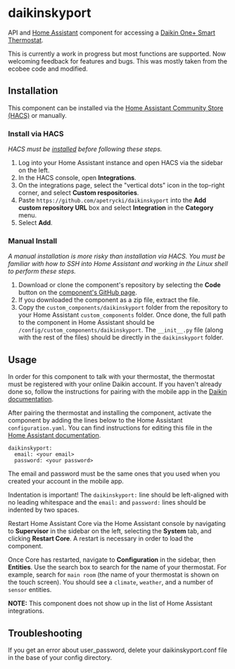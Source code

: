 # daikinskyport
API and [Home Assistant](https://www.home-assistant.io/) component for accessing a [Daikin One+ Smart Thermostat](https://daikinone.com/).

This is currently a work in progress but most functions are supported.  Now welcoming feedback for features and bugs.  This was mostly taken from the ecobee code and modified.

## Installation

This component can be installed via the [Home Assistant Community Store (HACS)](https://hacs.xyz/) or manually.

### Install via HACS

_HACS must be [installed](https://hacs.xyz/docs/installation/prerequisites) before following these steps._

1. Log into your Home Assistant instance and open HACS via the sidebar on the left.
2. In the HACS console, open **Integrations**.
3. On the integrations page, select the "vertical dots" icon in the top-right corner, and select **Custom respositories**.
4. Paste `https://github.com/apetrycki/daikinskyport` into the **Add custom repository URL** box and select **Integration** in the **Category** menu.
5. Select **Add**.

### Manual Install

_A manual installation is more risky than installation via HACS. You must be familiar with how to SSH into Home Assistant and working in the Linux shell to perform these steps._

1. Download or clone the component's repository by selecting the **Code** button on the [component's GitHub page](https://github.com/apetrycki/daikinskyport).
2. If you downloaded the component as a zip file, extract the file.
3. Copy the `custom_components/daikinskyport` folder from the repository to your Home Assistant `custom_components` folder. Once done, the full path to the component in Home Assistant should be `/config/custom_components/daikinskyport`. The `__init__.py` file (along with the rest of the files) should be directly in the `daikinskyport` folder.

## Usage

In order for this component to talk with your thermostat, the thermostat must be registered with your online Daikin account. If you haven't already done so, follow the instructions for pairing with the mobile app in the [Daikin documentation](https://backend.daikincomfort.com/docs/default-source/product-documents/residential-accessories/other/hg-one-st.pdf?sfvrsn=c0692726_38).

After pairing the thermostat and installing the component, activate the component by adding the lines below to the Home Assistant `configuration.yaml`. You can find instructions for editing this file in the [Home Assistant documentation](https://www.home-assistant.io/docs/configuration/).

```
daikinskyport:
  email: <your email>
  password: <your password>
```

The email and password must be the same ones that you used when you created your account in the mobile app.

Indentation is important! The `daikinskyport:` line should be left-aligned with no leading whitespace and the `email:` and `password:` lines should be indented by two spaces.

Restart Home Assistant Core via the Home Assistant console by navigating to **Supervisor** in the sidebar on the left, selecting the **System** tab, and clicking **Restart Core**. A restart is necessary in order to load the component.

Once Core has restarted, navigate to **Configuration** in the sidebar, then **Entities**. Use the search box to search for the name of your thermostat. For example, search for `main room` (the name of your thermostat is shown on the touch screen). You should see a `climate`, `weather`, and a number of `sensor` entities.

**NOTE:** This component does not show up in the list of Home Assistant integrations.

## Troubleshooting

If you get an error about user_password, delete your daikinskyport.conf file in the base of your config directory.
